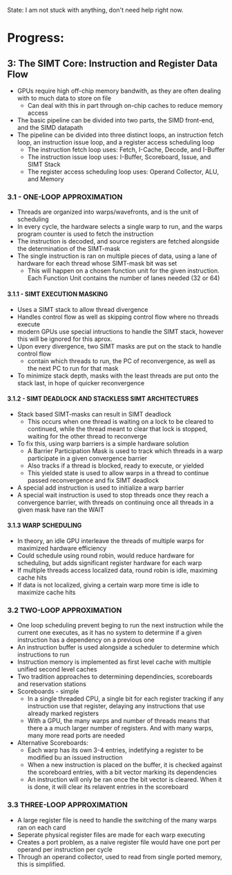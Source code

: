 State: I am not stuck with anything, don't need help right now. 

# Progress:

## 3: The SIMT Core: Instruction and Register Data Flow
* GPUs require high off-chip memory bandwith, as they are often dealing with to much data to store on file
  * Can deal with this in part through on-chip caches to reduce memory access
* The basic pipeline can be divided into two parts, the SIMD front-end, and the SIMD datapath
* The pipeline can be divided into three distinct loops, an instruction fetch loop, an instruction issue loop, and a register access scheduling loop
  * The instruction fetch loop uses:  Fetch, I-Cache, Decode, and I-Buffer
  * The instruction issue loop uses: I-Buffer, Scoreboard, Issue, and SIMT Stack
  * The register access scheduling loop uses: Operand Collector, ALU, and Memory

### 3.1 - ONE-LOOP APPROXIMATION
* Threads are organized into warps/wavefronts, and is the unit of scheduling
* In every cycle, the hardware selects a single warp to run, and the warps program counter is used to fetch the instruction
* The instruction is decoded, and source registers are fetched alongside the determination of the SIMT-mask
* The single instruction is ran on multiple pieces of data, using a lane of hardware for each thread whose SIMT-mask bit was set
  * This will happen on a chosen function unit for the given instruction. Each Function Unit contains the number of lanes needed (32 or 64)

#### 3.1.1 - SIMT EXECUTION MASKING
* Uses a SIMT stack to allow thread divergence
* Handles control flow as well as skipping control flow where no threads execute
* modern GPUs use special intructions to handle the SIMT stack, however this will be ignored for this aprox.
* Upon every divergence, two SIMT masks are put on the stack to handle control flow
  * contain which threads to run, the PC of reconvergence, as well as the next PC to run for that mask
* To minimize stack depth, masks with the least threads are put onto the stack last, in hope of quicker reconvergence

#### 3.1.2 - SIMT DEADLOCK AND STACKLESS SIMT ARCHITECTURES
* Stack based SIMT-masks can result in SIMT deadlock
  * This occurs when one thread is waiting on a lock to be cleared to continued, while the thread meant to clear that lock is stopped, waiting for the other thread to reconverge
* To fix this, using warp barriers is a simple hardware solution
  * A Barrier Participation Mask is used to track which threads in a warp participate in a given convergence barrier
  * Also tracks if a thread is blocked, ready to execute, or yielded
  * This yielded state is used to allow warps in a thread to continue passed reconvergence and fix SIMT deadlock
* A special add instruction is used to initialize a warp barrier
* A special wait instruction is used to stop threads once they reach a convergence barrier, with threads on continuing once all threads in a given mask have ran the WAIT

#### 3.1.3 WARP SCHEDULING
* In theory, an idle GPU interleave the threads of multiple warps for maximized hardware efficiency
* Could schedule using round robin, would reduce hardware for scheduling, but adds significant register hardware for each warp
* If multiple threads access localized data, round robin is idle, maximing cache hits
* If data is not localized, giving a certain warp more time is idle to maximize cache hits

### 3.2 TWO-LOOP APPROXIMATION
* One loop scheduling prevent beging to run the next instruction while the current one executes, as it has no system to determine if a given instruction has a dependency on a previous one
* An instruction buffer is used alongside a scheduler to determine which instructions to run
* Instruction memory is implemented as first level cache with multiple unified second level caches
* Two tradition approaches to determining dependincies, scoreboards and reservation stations
* Scoreboards - simple
  * In a single threaded CPU, a single bit for each register tracking if any instruction use that register, delaying any instructions that use already marked registers
  * With a GPU, the many warps and number of threads means that there a a much larger number of registers. And with many warps, many more read ports are needed
* Alternative Scoreboards:
  * Each warp has its own 3-4 entries, indetifying a register to be modified bu an issued instruction
  * When a new instruction is placed on the buffer, it is checked against the scoreboard entries, with a bit vector marking its dependencies
  * An instruction will only be ran once the bit vector is cleared. When it is done, it will clear its relavent entries in the scoreboard

### 3.3 THREE-LOOP APPROXIMATION
* A large register file is need to handle the switching of the many warps ran on each card
* Seperate physical register files are made for each warp executing
* Creates a port problem, as a naive register file would have one port per operand per instruction per cycle
* Through an operand collector, used to read from single ported memory, this is simplified.
